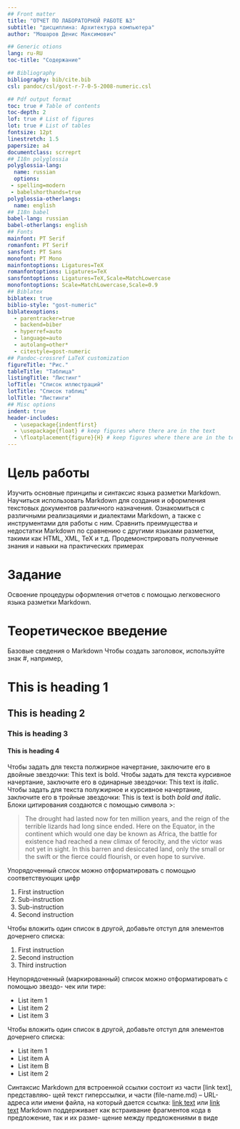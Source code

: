 ```yaml
---
## Front matter
title: "ОТЧЕТ ПО ЛАБОРАТОРНОЙ РАБОТЕ №3"
subtitle: "дисциплина: Архитектура компьютера"
author: "Мошаров Денис Максимович"

## Generic otions
lang: ru-RU
toc-title: "Содержание"

## Bibliography
bibliography: bib/cite.bib
csl: pandoc/csl/gost-r-7-0-5-2008-numeric.csl

## Pdf output format
toc: true # Table of contents
toc-depth: 2
lof: true # List of figures
lot: true # List of tables
fontsize: 12pt
linestretch: 1.5
papersize: a4
documentclass: scrreprt
## I18n polyglossia
polyglossia-lang:
  name: russian
  options:
 - spelling=modern
 - babelshorthands=true
polyglossia-otherlangs:
  name: english
## I18n babel
babel-lang: russian
babel-otherlangs: english
## Fonts
mainfont: PT Serif
romanfont: PT Serif
sansfont: PT Sans
monofont: PT Mono
mainfontoptions: Ligatures=TeX
romanfontoptions: Ligatures=TeX
sansfontoptions: Ligatures=TeX,Scale=MatchLowercase
monofontoptions: Scale=MatchLowercase,Scale=0.9
## Biblatex
biblatex: true
biblio-style: "gost-numeric"
biblatexoptions:
  - parentracker=true
  - backend=biber
  - hyperref=auto
  - language=auto
  - autolang=other*
  - citestyle=gost-numeric
## Pandoc-crossref LaTeX customization
figureTitle: "Рис."
tableTitle: "Таблица"
listingTitle: "Листинг"
lofTitle: "Список иллюстраций"
lotTitle: "Список таблиц"
lolTitle: "Листинги"
## Misc options
indent: true
header-includes:
  - \usepackage{indentfirst}
  - \usepackage{float} # keep figures where there are in the text
  - \floatplacement{figure}{H} # keep figures where there are in the text
---
```


# Цель работы

Изучить основные принципы и синтаксис языка разметки Markdown. Научиться использовать Markdown для создания и оформления текстовых документов различного назначения. Ознакомиться с различными реализациями и диалектами Markdown, а также с инструментами для работы с ним. Сравнить преимущества и недостатки Markdown по сравнению с другими языками разметки, такими как HTML, XML, TeX и т.д. Продемонстрировать полученные знания и навыки на практических примерах

# Задание

Освоение процедуры оформления отчетов с помощью легковесного языка разметки Markdown. 
# Теоретическое введение

Базовые сведения о Markdown
Чтобы создать заголовок, используйте знак #, например, 
 # This is heading 1
 ## This is heading 2
 ### This is heading 3
 #### This is heading 4
 
 Чтобы задать для текста полжирное начертание, заключите его в двойные звездочки:
This text is bold.
Чтобы задать для текста курсивное начертание, заключите его в одинарные звездочки:
This text is *italic*.
Чтобы задать для текста полужирное и курсивное начертание, заключите его в тройные
звездочки:
This is text is both *bold and italic*.
Блоки цитирования создаются с помощью символа >:
> The drought had lasted now for ten million years, and the reign of the
terrible lizards had long since ended. Here on the Equator, in the
continent which would one day be known as Africa, the battle for existence
had reached a new climax of ferocity, and the victor was not yet in sight.
In this barren and desiccated land, only the small or the swift or the
fierce could flourish, or even hope to survive.

Упорядоченный список можно отформатировать с помощью соответствующих цифр
1. First instruction
  1. Sub-instruction
  1. Sub-instruction
1. Second instruction

Чтобы вложить один список в другой, добавьте отступ для элементов дочернего списка:

1. First instruction
1. Second instruction
1. Third instruction

Неупорядоченный (маркированный) список можно отформатировать с помощью звездо-
чек или тире:

* List item 1
* List item 2
* List item 3

Чтобы вложить один список в другой, добавьте отступ для элементов дочернего списка:

- List item 1
- List item A
- List item B
- List item 2

Синтаксис Markdown для встроенной ссылки состоит из части [link text], представляю-
щей текст гиперссылки, и части (file-name.md) – URL-адреса или имени файла, на который
дается ссылка:
[link text](file-name.md)
или
[link text](http://example.com/ "Необязательная подсказка")
Markdown поддерживает как встраивание фрагментов кода в предложение, так и их разме-
щение между предложениями в виде
